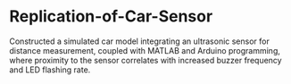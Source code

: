 # Replication-of-Car-Sensor
Constructed a simulated car model integrating an ultrasonic sensor for distance measurement, coupled with MATLAB and Arduino programming, where proximity to the sensor correlates with increased buzzer frequency and LED flashing rate.
